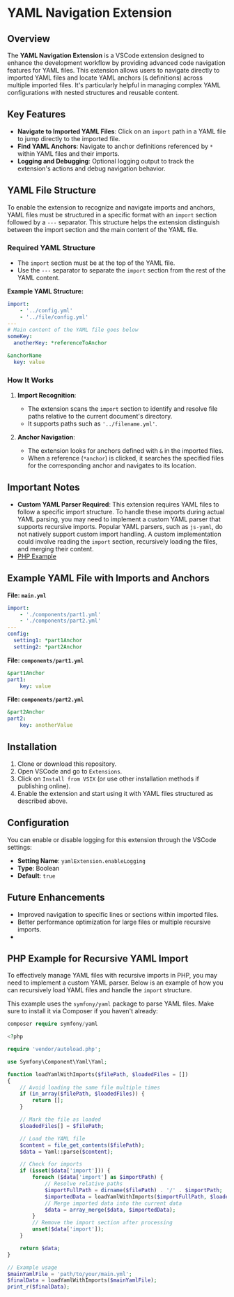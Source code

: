 # YAML Navigation Extension

## Overview

The **YAML Navigation Extension** is a VSCode extension designed to enhance the development workflow by providing advanced code navigation features for YAML files. This extension allows users to navigate directly to imported YAML files and locate YAML anchors (`&` definitions) across multiple imported files. It's particularly helpful in managing complex YAML configurations with nested structures and reusable content.

## Key Features

-   **Navigate to Imported YAML Files**: Click on an `import` path in a YAML file to jump directly to the imported file.
-   **Find YAML Anchors**: Navigate to anchor definitions referenced by `*` within YAML files and their imports.
-   **Logging and Debugging**: Optional logging output to track the extension's actions and debug navigation behavior.

## YAML File Structure

To enable the extension to recognize and navigate imports and anchors, YAML files must be structured in a specific format with an `import` section followed by a `---` separator. This structure helps the extension distinguish between the import section and the main content of the YAML file.

### Required YAML Structure

-   The `import` section must be at the top of the YAML file.
-   Use the `---` separator to separate the `import` section from the rest of the YAML content.

**Example YAML Structure:**

```yaml
import:
    - '../config.yml'
    - '../file/config.yml'
---
# Main content of the YAML file goes below
someKey:
  anotherKey: *referenceToAnchor

&anchorName
  key: value
```

### How It Works

1. **Import Recognition**:

    - The extension scans the `import` section to identify and resolve file paths relative to the current document's directory.
    - It supports paths such as `'../filename.yml'`.

2. **Anchor Navigation**:
    - The extension looks for anchors defined with `&` in the imported files.
    - When a reference (`*anchor`) is clicked, it searches the specified files for the corresponding anchor and navigates to its location.

## Important Notes

-   **Custom YAML Parser Required**: This extension requires YAML files to follow a specific import structure. To handle these imports during actual YAML parsing, you may need to implement a custom YAML parser that supports recursive imports. Popular YAML parsers, such as `js-yaml`, do not natively support custom import handling. A custom implementation could involve reading the `import` section, recursively loading the files, and merging their content.
-   [PHP Example](#PHP-Example-for-Recursive-YAML-Import)

## Example YAML File with Imports and Anchors

**File: `main.yml`**

```yaml
import:
    - './components/part1.yml'
    - './components/part2.yml'
---
config:
  setting1: *part1Anchor
  setting2: *part2Anchor
```

**File: `components/part1.yml`**

```yaml
&part1Anchor
part1:
    key: value
```

**File: `components/part2.yml`**

```yaml
&part2Anchor
part2:
    key: anotherValue
```

## Installation

1. Clone or download this repository.
2. Open VSCode and go to `Extensions`.
3. Click on `Install from VSIX` (or use other installation methods if publishing online).
4. Enable the extension and start using it with YAML files structured as described above.

## Configuration

You can enable or disable logging for this extension through the VSCode settings:

-   **Setting Name**: `yamlExtension.enableLogging`
-   **Type**: Boolean
-   **Default**: `true`

## Future Enhancements

-   Improved navigation to specific lines or sections within imported files.
-   Better performance optimization for large files or multiple recursive imports.
-

## PHP Example for Recursive YAML Import

To effectively manage YAML files with recursive imports in PHP, you may need to implement a custom YAML parser. Below is an example of how you can recursively load YAML files and handle the `import` structure.

This example uses the `symfony/yaml` package to parse YAML files. Make sure to install it via Composer if you haven't already:

```php
composer require symfony/yaml

<?php

require 'vendor/autoload.php';

use Symfony\Component\Yaml\Yaml;

function loadYamlWithImports($filePath, $loadedFiles = [])
{
    // Avoid loading the same file multiple times
    if (in_array($filePath, $loadedFiles)) {
        return [];
    }

    // Mark the file as loaded
    $loadedFiles[] = $filePath;

    // Load the YAML file
    $content = file_get_contents($filePath);
    $data = Yaml::parse($content);

    // Check for imports
    if (isset($data['import'])) {
        foreach ($data['import'] as $importPath) {
            // Resolve relative paths
            $importFullPath = dirname($filePath) . '/' . $importPath;
            $importedData = loadYamlWithImports($importFullPath, $loadedFiles);
            // Merge imported data into the current data
            $data = array_merge($data, $importedData);
        }
        // Remove the import section after processing
        unset($data['import']);
    }

    return $data;
}

// Example usage
$mainYamlFile = 'path/to/your/main.yml';
$finalData = loadYamlWithImports($mainYamlFile);
print_r($finalData);
```
